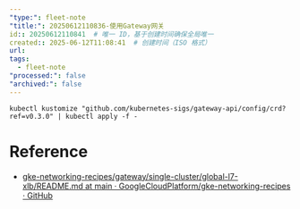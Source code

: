 ```yaml
---
"type:": fleet-note
"title:": 20250612110836-使用Gateway网关
id:: 20250612110841  # 唯一 ID，基于创建时间确保全局唯一
created:: 2025-06-12T11:08:41  # 创建时间（ISO 格式）
url: 
tags:
  - fleet-note
"processed:": false
"archived:": false
---
```



```shell
kubectl kustomize "github.com/kubernetes-sigs/gateway-api/config/crd?ref=v0.3.0" | kubectl apply -f -

```

# Reference

* [gke-networking-recipes/gateway/single-cluster/global-l7-xlb/README.md at main · GoogleCloudPlatform/gke-networking-recipes · GitHub](https://github.com/GoogleCloudPlatform/gke-networking-recipes/blob/main/gateway/single-cluster/global-l7-xlb/README.md)